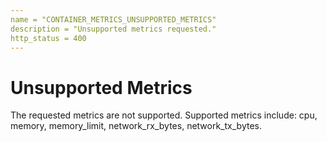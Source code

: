 ```yaml
---
name = "CONTAINER_METRICS_UNSUPPORTED_METRICS"
description = "Unsupported metrics requested."
http_status = 400
---
```


# Unsupported Metrics

The requested metrics are not supported. Supported metrics include: cpu, memory, memory_limit, network_rx_bytes, network_tx_bytes.